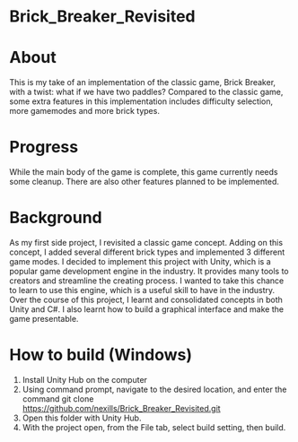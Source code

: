 # Brick_Breaker_Revisited

# About
This is my take of an implementation of the classic game, Brick Breaker, with a twist: what if we have two paddles? Compared to the classic game, some extra features in this implementation includes difficulty selection, more gamemodes and more brick types.

# Progress
While the main body of the game is complete, this game currently needs some cleanup. There are also other features planned to be implemented.

# Background
As my first side project, I revisited a classic game concept. Adding on this concept, I added several different brick types and implemented 3 different game modes.
I decided to implement this project with Unity, which is a popular game development engine in the industry. It provides many tools to creators and streamline the creating process. I wanted to take this chance to learn to use this engine, which is a useful skill to have in the industry.
Over the course of this project, I learnt and consolidated concepts in both Unity and C#. I also learnt how to build a graphical interface and make the game presentable.

# How to build (Windows)
1. Install Unity Hub on the computer
2. Using command prompt, navigate to the desired location, and enter the command
git clone https://github.com/nexills/Brick_Breaker_Revisited.git
3. Open this folder with Unity Hub.
4. With the project open, from the File tab, select build setting, then build.
